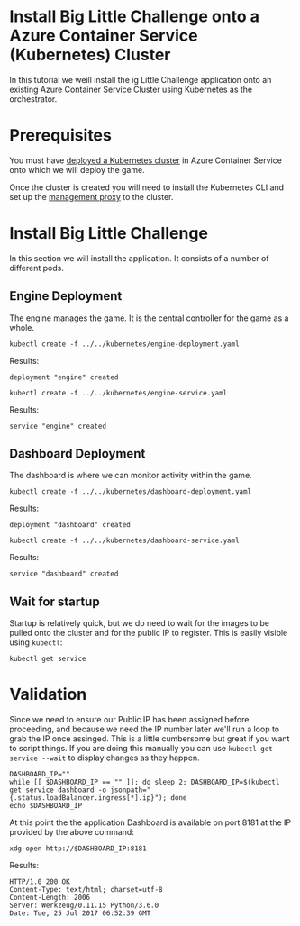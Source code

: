 # Install Big Little Challenge onto a Azure Container Service (Kubernetes) Cluster

In this tutorial we weill install the ig Little Challenge application
onto an existing Azure Container Service Cluster using Kubernetes as
the orchestrator.

# Prerequisites

You must have
[deployed a Kubernetes cluster](../../../kubernetes/create_cluster/README.md) 
in Azure Container Service onto which we will deploy the game.

Once the cluster is created you will need to install the Kubernetes
CLI and set up
the [management proxy](../../../kubernetes/proxy/README.md) to the
cluster.

# Install Big Little Challenge

In this section we will install the application. It consists of a
number of different pods.

## Engine Deployment

The engine manages the game. It is the central controller for the game
as a whole.

```
kubectl create -f ../../kubernetes/engine-deployment.yaml
```

Results:

```
deployment "engine" created
```

```
kubectl create -f ../../kubernetes/engine-service.yaml
```

Results:

```
service "engine" created
```

## Dashboard Deployment

The dashboard is where we can monitor activity within the game.

```
kubectl create -f ../../kubernetes/dashboard-deployment.yaml
```

Results:

```
deployment "dashboard" created
```

```
kubectl create -f ../../kubernetes/dashboard-service.yaml
```

Results:

```
service "dashboard" created
```

## Wait for startup

Startup is relatively quick, but we do need to wait for the images to
be pulled onto the cluster and for the public IP to register. This is
easily visible using `kubectl`:

```
kubectl get service
```

# Validation

Since we need to ensure our Public IP has been assigned before
proceeding, and because we need the IP number later we'll run a loop
to grab the IP once assinged. This is a little cumbersome but great if
you want to script things. If you are doing this manually you can use
`kubectl get service --wait` to display changes as they happen.

```
DASHBOARD_IP=""
while [[ $DASHBOARD_IP == "" ]]; do sleep 2; DASHBOARD_IP=$(kubectl get service dashboard -o jsonpath="{.status.loadBalancer.ingress[*].ip}"); done
echo $DASHBOARD_IP
```

At this point the the application Dashboard is available on port 8181
at the IP provided by the above command:

```
xdg-open http://$DASHBOARD_IP:8181
```

Results:

```
HTTP/1.0 200 OK
Content-Type: text/html; charset=utf-8
Content-Length: 2006
Server: Werkzeug/0.11.15 Python/3.6.0
Date: Tue, 25 Jul 2017 06:52:39 GMT
```



